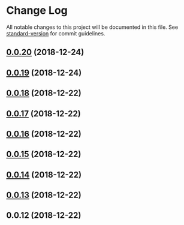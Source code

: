 # Change Log

All notable changes to this project will be documented in this file. See [standard-version](https://github.com/conventional-changelog/standard-version) for commit guidelines.

<a name="0.0.20"></a>
## [0.0.20](https://github.com/kamma-cc/okex-node/compare/v0.0.19...v0.0.20) (2018-12-24)



<a name="0.0.19"></a>
## [0.0.19](https://github.com/kamma-cc/okex-node/compare/v0.0.18...v0.0.19) (2018-12-24)



<a name="0.0.18"></a>
## [0.0.18](https://github.com/kamma-cc/okex-node/compare/v0.0.17...v0.0.18) (2018-12-22)



<a name="0.0.17"></a>
## [0.0.17](https://github.com/kamma-cc/okex-node/compare/v0.0.16...v0.0.17) (2018-12-22)



<a name="0.0.16"></a>
## [0.0.16](https://github.com/kamma-cc/okex-node/compare/v0.0.15...v0.0.16) (2018-12-22)



<a name="0.0.15"></a>
## [0.0.15](https://github.com/kamma-cc/okex-node/compare/v0.0.14...v0.0.15) (2018-12-22)



<a name="0.0.14"></a>
## [0.0.14](https://github.com/kamma-cc/okex-node/compare/v0.0.13...v0.0.14) (2018-12-22)



<a name="0.0.13"></a>
## [0.0.13](https://github.com/kamma-cc/okex-node/compare/v0.0.12...v0.0.13) (2018-12-22)



<a name="0.0.12"></a>
## 0.0.12 (2018-12-22)

